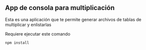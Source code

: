 

## App de consola para multiplicación

Esta es una aplicación que te permite generar archivos de tablas de multiplicar
y enlistarlas

Requiere ejecutar este comando
````
npm install
````